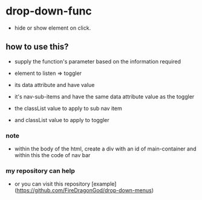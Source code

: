 # drop-down-func

- hide or show element on click.

## how to use this?

- supply the function's parameter based on the information required

- element to listen => toggler
- its data attribute and have value
- it's nav-sub-items and have the same data attribute value as the toggler
- the classList value to apply to sub nav item
- and classList value to apply to toggler

### note

- within the body of the html, create a div with an id of main-container and within this the code of nav bar

### my repository can help

- or you can visit this repository [example] (https://github.com/FireDragonGod/drop-down-menus) 